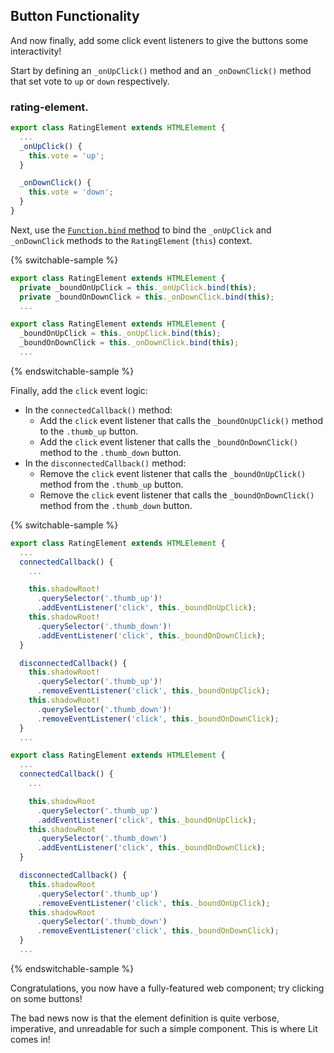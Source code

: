 ## Button Functionality

And now finally, add some click event listeners to give the buttons some interactivity!

Start by defining an `_onUpClick()` method and an `_onDownClick()` method that set vote to `up` or `down` respectively.

### rating-element.<ts-js></ts-js>

```ts
export class RatingElement extends HTMLElement {
  ...
  _onUpClick() {
    this.vote = 'up';
  }

  _onDownClick() {
    this.vote = 'down';
  }
}
```

Next, use the [`Function.bind` method](https://developer.mozilla.org/en-US/docs/Web/JavaScript/Reference/Global_objects/Function/bind) to bind the `_onUpClick` and `_onDownClick` methods to the `RatingElement` (`this`) context.

{% switchable-sample %}

```ts
export class RatingElement extends HTMLElement {
  private _boundOnUpClick = this._onUpClick.bind(this);
  private _boundOnDownClick = this._onDownClick.bind(this);
  ...
```

```js
export class RatingElement extends HTMLElement {
  _boundOnUpClick = this._onUpClick.bind(this);
  _boundOnDownClick = this._onDownClick.bind(this);
  ...
```

{% endswitchable-sample %}

Finally, add the `click` event logic:

* In the `connectedCallback()` method:
  * Add the `click` event listener that calls the `_boundOnUpClick()` method to the `.thumb_up` button.
  * Add the `click` event listener that calls the `_boundOnDownClick()` method to the `.thumb_down` button.
* In the `disconnectedCallback()` method:
  * Remove the `click` event listener that calls the `_boundOnUpClick()` method from the `.thumb_up` button.
  * Remove the `click` event listener that calls the `_boundOnDownClick()` method from the `.thumb_down` button.

{% switchable-sample %}

```ts
export class RatingElement extends HTMLElement {
  ...
  connectedCallback() {
    ...

    this.shadowRoot!
      .querySelector('.thumb_up')!
      .addEventListener('click', this._boundOnUpClick);
    this.shadowRoot!
      .querySelector('.thumb_down')!
      .addEventListener('click', this._boundOnDownClick);
  }

  disconnectedCallback() {
    this.shadowRoot!
      .querySelector('.thumb_up')!
      .removeEventListener('click', this._boundOnUpClick);
    this.shadowRoot!
      .querySelector('.thumb_down')!
      .removeEventListener('click', this._boundOnDownClick);
  }
  ...
```

```js
export class RatingElement extends HTMLElement {
  ...
  connectedCallback() {
    ...

    this.shadowRoot
      .querySelector('.thumb_up')
      .addEventListener('click', this._boundOnUpClick);
    this.shadowRoot
      .querySelector('.thumb_down')
      .addEventListener('click', this._boundOnDownClick);
  }

  disconnectedCallback() {
    this.shadowRoot
      .querySelector('.thumb_up')
      .removeEventListener('click', this._boundOnUpClick);
    this.shadowRoot
      .querySelector('.thumb_down')
      .removeEventListener('click', this._boundOnDownClick);
  }
  ...
```

{% endswitchable-sample %}

Congratulations, you now have a fully-featured web component; try clicking on some buttons!

The bad news now is that the element definition is quite verbose, imperative, and unreadable for such a simple component. This is where Lit comes in!
